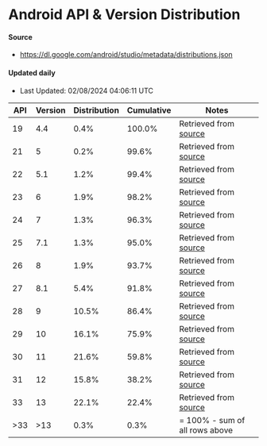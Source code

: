 # Android API & Version Distribution
#### Source
- https://dl.google.com/android/studio/metadata/distributions.json
#### Updated daily
- Last Updated: 02/08/2024 04:06:11 UTC

| API | Version | Distribution | Cumulative | Notes |
| --- | ------- | ------------ | ---------- | ----- |
| 19 | 4.4 | 0.4% | 100.0% | Retrieved from [source](#source) |
| 21 | 5 | 0.2% | 99.6% | Retrieved from [source](#source) |
| 22 | 5.1 | 1.2% | 99.4% | Retrieved from [source](#source) |
| 23 | 6 | 1.9% | 98.2% | Retrieved from [source](#source) |
| 24 | 7 | 1.3% | 96.3% | Retrieved from [source](#source) |
| 25 | 7.1 | 1.3% | 95.0% | Retrieved from [source](#source) |
| 26 | 8 | 1.9% | 93.7% | Retrieved from [source](#source) |
| 27 | 8.1 | 5.4% | 91.8% | Retrieved from [source](#source) |
| 28 | 9 | 10.5% | 86.4% | Retrieved from [source](#source) |
| 29 | 10 | 16.1% | 75.9% | Retrieved from [source](#source) |
| 30 | 11 | 21.6% | 59.8% | Retrieved from [source](#source) |
| 31 | 12 | 15.8% | 38.2% | Retrieved from [source](#source) |
| 33 | 13 | 22.1% | 22.4% | Retrieved from [source](#source) |
| >33 | >13 | 0.3% | 0.3% | = 100% - sum of all rows above |